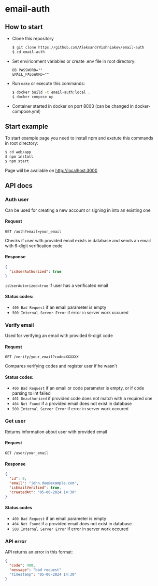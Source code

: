 # email-auth
## How to start
* Clone this repository
  ```bash
  $ git clone https://github.com/AleksandrVishniakov/email-auth
  $ cd email-auth
  ```
* Set envirionment variables or create .env file in root directory:
  ```env
  DB_PASSWORD=""
  EMAIL_PASSWORD=""
  ```
* Run ```make``` or execute this commands:
  ```bash
  $ docker build -t email-auth:local .
  $ docker compose up
  ```
* Container started in docker on port 8003 (can be changed in docker-compose.yml)
## Start example
To start example page you need to install npm and exetute this commands in root directory:
```bash
$ cd web/app
$ npm install
$ npm start
```
Page wiil be available on [http://localhost:3000](http://localhost:3000)
## API docs
### Auth user
Can be used for creating a new account or signing in into an existing one
#### Request
```http
GET /auth?email=your_email
```
Checks if user with provided email exists in database and sends an email with 6-digit verification code
#### Response
```json
{
  "isUserAuthorized": true
}
```
```isUserAutorized=true``` if user has a verificated email
#### Status codes:
* ```400 Bad Request``` if an email parameter is empty
* ```500 Internal Server Error``` if error in server work occured
### Verify email
Used for verifying an email with provided 6-digit code
#### Request
```http
GET /verify/your_email?code=XXXXXX
```
Compares verifying codes and register user if he wasn't
#### Status codes:
* ```400 Bad Request``` if an email or code parameter is empty, or if code parsing to int failed
* ```401 Unauthorized``` if provided code does not match with a required one
* ```404 Not Found``` if a provided email does not exist in database
* ```500 Internal Server Error``` if error in server work occured
### Get user
Returns information about user with provided email
#### Request
```http
GET /user/your_email
```
#### Response
```json
{
  "id": 0,
  "email": "john.doe@example.com",
  "isEmailVerified": true,
  "createdAt": "05-06-2024 14:30"
}
```
#### Status codes
* ```400 Bad Request``` if an email parameter is empty
* ```404 Not Found``` if a provided email does not exist in database
* ```500 Internal Server Error``` if error in server work occured
### API error
API returns an error in this format:
```json
{
  "code": 400,
  "message": "bad request"
  "timestamp": "05-06-2024 14:30"
}
```
